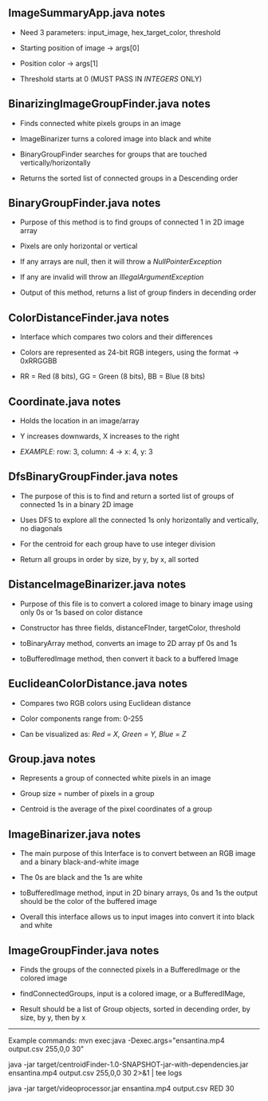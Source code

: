 ImageSummaryApp.java notes 
--------------------------------------------------------------------------------------------------------------------------

- Need 3 parameters: input_image, hex_target_color, threshold

- Starting position of image -> args[0]

- Position color -> args[1]

- Threshold starts at 0
(MUST PASS IN *INTEGERS* ONLY)

BinarizingImageGroupFinder.java notes 
--------------------------------------------------------------------------------------------------------------------------

- Finds connected white pixels groups in an image 

- ImageBinarizer turns a colored image into black and white 

- BinaryGroupFinder searches for groups that are touched vertically/horizontally 

- Returns the sorted list of connected groups in a Descending order 

BinaryGroupFinder.java notes 
--------------------------------------------------------------------------------------------------------------------------

- Purpose of this method is to find groups of connected 1 in 2D image array

- Pixels are only horizontal or vertical 

- If any arrays are null, then it will throw a *NullPointerException*

- If any are invalid will throw an *IllegalArgumentException*

- Output of this method, returns a list of group finders in decending order 

ColorDistanceFinder.java notes 
--------------------------------------------------------------------------------------------------------------------------

- Interface which compares two colors and their differences

- Colors are represented as 24-bit RGB integers, using the format -> 0xRRGGBB

- RR = Red (8 bits), GG = Green (8 bits), BB = Blue (8 bits)

Coordinate.java notes 
--------------------------------------------------------------------------------------------------------------------------

- Holds the location in an image/array

- Y increases downwards, X increases to the right

- *EXAMPLE*: row: 3, column: 4 -> x: 4, y: 3

DfsBinaryGroupFinder.java notes 
--------------------------------------------------------------------------------------------------------------------------

- The purpose of this is to find and return a sorted list of groups of connected 1s in a binary 2D image 

- Uses DFS to explore all the connected 1s only horizontally and vertically, no diagonals

- For the centroid for each group have to use integer division

- Return all groups in order by size, by y, by x, all sorted

DistanceImageBinarizer.java notes 
--------------------------------------------------------------------------------------------------------------------------

- Purpose of this file is to convert a colored image to binary image using only 0s or 1s based on color distance

- Constructor has three fields, distanceFInder, targetColor, threshold

- toBinaryArray method, converts an image to 2D array pf 0s and 1s

- toBufferedImage method, then convert it back to a buffered Image

EuclideanColorDistance.java notes
--------------------------------------------------------------------------------------------------------------------------

- Compares two RGB colors using Euclidean distance

- Color components range from: 0-255

- Can be visualized as: *Red = X, Green = Y, Blue = Z*

Group.java notes
--------------------------------------------------------------------------------------------------------------------------

- Represents a group of connected white pixels in an image 

- Group size = number of pixels in a group 

- Centroid is the average of the pixel coordinates of a group

ImageBinarizer.java notes
--------------------------------------------------------------------------------------------------------------------------

- The main purpose of this Interface is to convert between an RGB image and a binary black-and-white image

- The 0s are black and the 1s are white 

- toBufferedImage method, input in 2D binary arrays, 0s and 1s the output should be the color of the buffered image 

- Overall this interface allows us to input images into convert it into black and white 

ImageGroupFinder.java notes
--------------------------------------------------------------------------------------------------------------------------

- Finds the groups of the connected pixels in a BufferedImage or the colored image

- findConnectedGroups, input is a colored image, or a BufferedIMage,  

- Result should be a list of Group objects, sorted in decending order, by size, by y, then by x

--------------------------------------------------------------------------------------------------------------------------
Example commands:
mvn exec:java -Dexec.args="ensantina.mp4 output.csv 255,0,0 30"

java -jar target/centroidFinder-1.0-SNAPSHOT-jar-with-dependencies.jar ensantina.mp4 output.csv 255,0,0 30 2>&1 | tee logs

java -jar target/videoprocessor.jar ensantina.mp4 output.csv RED 30
